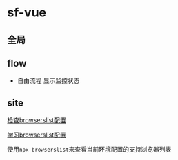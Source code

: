 # sf-vue

## 全局

## flow
* 自由流程 显示监控状态

## site
[检查browserslist配置](https://browserl.ist/)

[学习browserslist配置](https://github.com/browserslist/browserslist)

使用`npx browserslist`来查看当前环境配置的支持浏览器列表